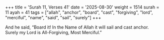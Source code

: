 +++
title = 'Surah 11, Verses 41'
date = '2025-08-30'
weight = 1514
surah = 11
ayah = 41
tags = ["allah", "anchor", "board", "cast", "forgiving", "lord", "merciful", "name", "said", "sail", "surely"]
+++

And he said, “Board it! In the Name of Allah it will sail and cast anchor. Surely my Lord is All-Forgiving, Most Merciful.”